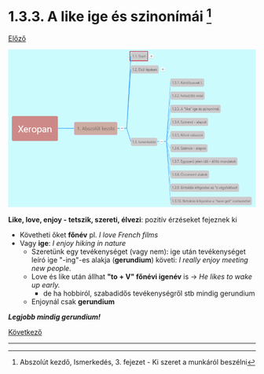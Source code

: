 # 1.3.3. A like ige és szinonímái [^1]

[Előző](2.md)

![1.3](images/1.3.png)

**Like, love, enjoy - tetszik, szereti, élvezi**: pozitív érzéseket fejeznek ki

* Követheti őket **főnév** pl. *I love French films*
* Vagy **ige**: *I enjoy hiking in nature*
  * Szeretünk egy tevékenységet (vagy nem): ige után tevékenységet leíró ige "-ing"-es alakja (**gerundium**) követi: *I really enjoy meeting new people.*
  * Love és like után állhat **"to + V" főnévi igenév** is -> *He likes to wake up early.*
    * de ha hobbiról, szabadidős tevékenységről stb mindig gerundium
  * Enjoynál csak **gerundium**

***Legjobb mindig gerundium!***

[Következő](4.md)

---
[^1]: Abszolút kezdő, Ismerkedés, 3. fejezet - Ki szeret a munkáról beszélni